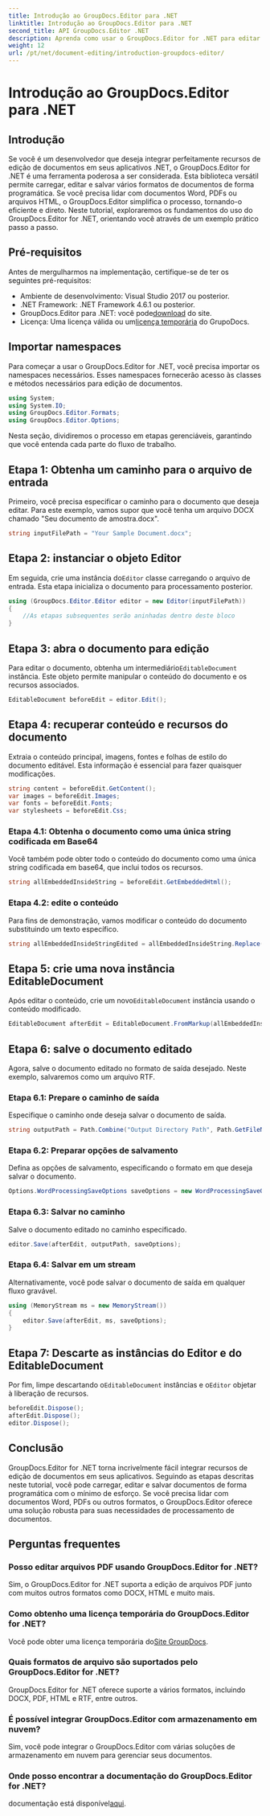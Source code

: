```yaml
---
title: Introdução ao GroupDocs.Editor para .NET
linktitle: Introdução ao GroupDocs.Editor para .NET
second_title: API GroupDocs.Editor .NET
description: Aprenda como usar o GroupDocs.Editor for .NET para editar documentos programaticamente com este guia passo a passo detalhado.
weight: 12
url: /pt/net/document-editing/introduction-groupdocs-editor/
---
```


# Introdução ao GroupDocs.Editor para .NET

## Introdução 
Se você é um desenvolvedor que deseja integrar perfeitamente recursos de edição de documentos em seus aplicativos .NET, o GroupDocs.Editor for .NET é uma ferramenta poderosa a ser considerada. Esta biblioteca versátil permite carregar, editar e salvar vários formatos de documentos de forma programática. Se você precisa lidar com documentos Word, PDFs ou arquivos HTML, o GroupDocs.Editor simplifica o processo, tornando-o eficiente e direto. Neste tutorial, exploraremos os fundamentos do uso do GroupDocs.Editor for .NET, orientando você através de um exemplo prático passo a passo.
## Pré-requisitos
Antes de mergulharmos na implementação, certifique-se de ter os seguintes pré-requisitos:
- Ambiente de desenvolvimento: Visual Studio 2017 ou posterior.
- .NET Framework: .NET Framework 4.6.1 ou posterior.
-  GroupDocs.Editor para .NET: você pode[download](https://releases.groupdocs.com/editor/net/) do site.
-  Licença: Uma licença válida ou um[licença temporária](https://purchase.groupdocs.com/temporary-license/) do GrupoDocs.
## Importar namespaces
Para começar a usar o GroupDocs.Editor for .NET, você precisa importar os namespaces necessários. Esses namespaces fornecerão acesso às classes e métodos necessários para edição de documentos.
```csharp
using System;
using System.IO;
using GroupDocs.Editor.Formats;
using GroupDocs.Editor.Options;
```

Nesta seção, dividiremos o processo em etapas gerenciáveis, garantindo que você entenda cada parte do fluxo de trabalho.
## Etapa 1: Obtenha um caminho para o arquivo de entrada
Primeiro, você precisa especificar o caminho para o documento que deseja editar. Para este exemplo, vamos supor que você tenha um arquivo DOCX chamado "Seu documento de amostra.docx".
```csharp
string inputFilePath = "Your Sample Document.docx";
```
## Etapa 2: instanciar o objeto Editor
 Em seguida, crie uma instância do`Editor` classe carregando o arquivo de entrada. Esta etapa inicializa o documento para processamento posterior.
```csharp
using (GroupDocs.Editor.Editor editor = new Editor(inputFilePath))
{
    //As etapas subsequentes serão aninhadas dentro deste bloco
}
```
## Etapa 3: abra o documento para edição
 Para editar o documento, obtenha um intermediário`EditableDocument` instância. Este objeto permite manipular o conteúdo do documento e os recursos associados.
```csharp
EditableDocument beforeEdit = editor.Edit();
```
## Etapa 4: recuperar conteúdo e recursos do documento
Extraia o conteúdo principal, imagens, fontes e folhas de estilo do documento editável. Esta informação é essencial para fazer quaisquer modificações.
```csharp
string content = beforeEdit.GetContent();
var images = beforeEdit.Images;
var fonts = beforeEdit.Fonts;
var stylesheets = beforeEdit.Css;
```
### Etapa 4.1: Obtenha o documento como uma única string codificada em Base64
Você também pode obter todo o conteúdo do documento como uma única string codificada em base64, que inclui todos os recursos.
```csharp
string allEmbeddedInsideString = beforeEdit.GetEmbeddedHtml();
```
### Etapa 4.2: edite o conteúdo
Para fins de demonstração, vamos modificar o conteúdo do documento substituindo um texto específico.
```csharp
string allEmbeddedInsideStringEdited = allEmbeddedInsideString.Replace("Subtitle", "Edited subtitle");
```
## Etapa 5: crie uma nova instância EditableDocument
 Após editar o conteúdo, crie um novo`EditableDocument` instância usando o conteúdo modificado.
```csharp
EditableDocument afterEdit = EditableDocument.FromMarkup(allEmbeddedInsideStringEdited, null);
```
## Etapa 6: salve o documento editado
Agora, salve o documento editado no formato de saída desejado. Neste exemplo, salvaremos como um arquivo RTF.
### Etapa 6.1: Prepare o caminho de saída
Especifique o caminho onde deseja salvar o documento de saída.
```csharp
string outputPath = Path.Combine("Output Directory Path", Path.GetFileNameWithoutExtension(inputFilePath) + ".rtf");
```
### Etapa 6.2: Preparar opções de salvamento
Defina as opções de salvamento, especificando o formato em que deseja salvar o documento.
```csharp
Options.WordProcessingSaveOptions saveOptions = new WordProcessingSaveOptions(WordProcessingFormats.Rtf);
```
### Etapa 6.3: Salvar no caminho
Salve o documento editado no caminho especificado.
```csharp
editor.Save(afterEdit, outputPath, saveOptions);
```
### Etapa 6.4: Salvar em um stream
Alternativamente, você pode salvar o documento de saída em qualquer fluxo gravável.
```csharp
using (MemoryStream ms = new MemoryStream())
{
    editor.Save(afterEdit, ms, saveOptions);
}
```
## Etapa 7: Descarte as instâncias do Editor e do EditableDocument
 Por fim, limpe descartando o`EditableDocument` instâncias e o`Editor` objetar à liberação de recursos.
```csharp
beforeEdit.Dispose();
afterEdit.Dispose();
editor.Dispose();
```

## Conclusão
GroupDocs.Editor for .NET torna incrivelmente fácil integrar recursos de edição de documentos em seus aplicativos. Seguindo as etapas descritas neste tutorial, você pode carregar, editar e salvar documentos de forma programática com o mínimo de esforço. Se você precisa lidar com documentos Word, PDFs ou outros formatos, o GroupDocs.Editor oferece uma solução robusta para suas necessidades de processamento de documentos.
## Perguntas frequentes
### Posso editar arquivos PDF usando GroupDocs.Editor for .NET?
Sim, o GroupDocs.Editor for .NET suporta a edição de arquivos PDF junto com muitos outros formatos como DOCX, HTML e muito mais.
### Como obtenho uma licença temporária do GroupDocs.Editor for .NET?
 Você pode obter uma licença temporária do[Site GroupDocs](https://purchase.groupdocs.com/temporary-license/).
### Quais formatos de arquivo são suportados pelo GroupDocs.Editor for .NET?
GroupDocs.Editor for .NET oferece suporte a vários formatos, incluindo DOCX, PDF, HTML e RTF, entre outros.
### É possível integrar GroupDocs.Editor com armazenamento em nuvem?
Sim, você pode integrar o GroupDocs.Editor com várias soluções de armazenamento em nuvem para gerenciar seus documentos.
### Onde posso encontrar a documentação do GroupDocs.Editor for .NET?
 documentação está disponível[aqui](https://tutorials.groupdocs.com/editor/net/).